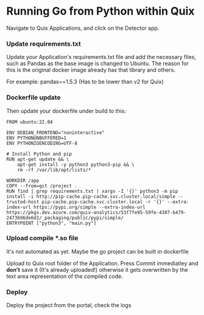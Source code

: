 # Running Go from Python within Quix

Navigate to Quix Applications, and click on the Detector app.

### Update requirements.txt
Update your Application's requirements.txt file and add the necessary files, such as Pandas as the base image is changed to Ubuntu.
The reason for this is the original docker image already has that library and others.

For example:
pandas==1.5.3  (Has to be lower than v2 for Quix)

### Dockerfile update
Then update your dockerfile under build to this:

```shell
FROM ubuntu:22.04

ENV DEBIAN_FRONTEND="noninteractive"
ENV PYTHONUNBUFFERED=1
ENV PYTHONIOENCODING=UTF-8

# Install Python and pip
RUN apt-get update && \
    apt-get install -y python3 python3-pip && \
    rm -rf /var/lib/apt/lists/*

WORKDIR /app
COPY --from=git /project .
RUN find | grep requirements.txt | xargs -I '{}' python3 -m pip install -i http://pip-cache.pip-cache.svc.cluster.local/simple --trusted-host pip-cache.pip-cache.svc.cluster.local -r '{}' --extra-index-url https://pypi.org/simple --extra-index-url https://pkgs.dev.azure.com/quix-analytics/53f7fe95-59fe-4307-b479-2473b96de6d1/_packaging/public/pypi/simple/
ENTRYPOINT ["python3", "main.py"]
```


### Upload compile *.so file
It's not automated as yet. Maybe the go project can be built in dockerfile

Upload to Quix root folder of the Application.
Press Commit immediatley and **don't** save it (It's already uploaded!) otherwise it gets overwritten by the text area representation of the compiled code.

### Deploy
Deploy the project from the portal, check the logs
